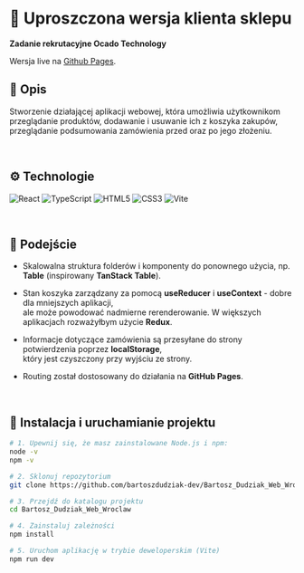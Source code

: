 # 📘 Uproszczona wersja klienta sklepu

**Zadanie rekrutacyjne Ocado Technology**

Wersja live na [Github Pages](https://bartoszdudziak-dev.github.io/Bartosz_Dudziak_Web_Wroclaw/).

## 📝 Opis

Stworzenie działającej aplikacji webowej, która umożliwia użytkownikom<br/>
przeglądanie produktów, dodawanie i usuwanie ich z koszyka zakupów,<br/>
przeglądanie podsumowania zamówienia przed oraz po jego złożeniu.<br/>

&nbsp;

## ⚙️ Technologie

![React](https://img.shields.io/badge/-ReactJs-61DAFB?logo=react&logoColor=white&style=for-the-badge)
![TypeScript](https://img.shields.io/badge/typescript-%23007ACC.svg?style=for-the-badge&logo=typescript&logoColor=white)
![HTML5](https://img.shields.io/badge/html5-%23E34F26.svg?style=for-the-badge&logo=html5&logoColor=white)
![CSS3](https://img.shields.io/badge/css3-%231572B6.svg?style=for-the-badge&logo=css3&logoColor=white)
![Vite](https://img.shields.io/badge/vite-%23646CFF.svg?style=for-the-badge&logo=vite&logoColor=white)

&nbsp;

## 🤔 Podejście

- Skalowalna struktura folderów i komponenty do ponownego użycia, np. **Table** (inspirowany **TanStack Table**).

- Stan koszyka zarządzany za pomocą **useReducer** i **useContext** - dobre dla mniejszych aplikacji,<br/>
  ale może powodować nadmierne rerenderowanie. W większych aplikacjach rozważyłbym użycie **Redux**.<br/>

- Informacje dotyczące zamówienia są przesyłane do strony potwierdzenia poprzez **localStorage**,<br/>
  który jest czyszczony przy wyjściu ze strony.<br/>

- Routing został dostosowany do działania na **GitHub Pages**.<br/>

&nbsp;

## 🚀 Instalacja i uruchamianie projektu

```bash
# 1. Upewnij się, że masz zainstalowane Node.js i npm:
node -v
npm -v

# 2. Sklonuj repozytorium
git clone https://github.com/bartoszdudziak-dev/Bartosz_Dudziak_Web_Wroclaw.git

# 3. Przejdź do katalogu projektu
cd Bartosz_Dudziak_Web_Wroclaw

# 4. Zainstaluj zależności
npm install

# 5. Uruchom aplikację w trybie deweloperskim (Vite)
npm run dev
```
